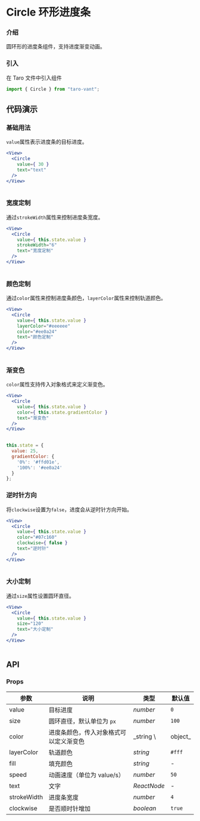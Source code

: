 # Circle 环形进度条

### 介绍

圆环形的进度条组件，支持进度渐变动画。

### 引入

在 Taro 文件中引入组件

```js
import { Circle } from "taro-vant"; 
```

## 代码演示

### 基础用法

`value`属性表示进度条的目标进度。

```jsx
<View>
  <Circle
    value={ 30 }
    text="text"
  />
</View>
 
```

### 宽度定制

通过`strokeWidth`属性来控制进度条宽度。

```jsx
<View>
  <Circle
    value={ this.state.value }
    strokeWidth="6"
    text="宽度定制"
  />
</View>
 
```

### 颜色定制

通过`color`属性来控制进度条颜色，`layerColor`属性来控制轨道颜色。

```jsx
<View>
  <Circle
    value={ this.state.value }
    layerColor="#eeeeee"
    color="#ee0a24"
    text="颜色定制"
  />
</View>
 
```

### 渐变色

`color`属性支持传入对象格式来定义渐变色。

```jsx
<View>
  <Circle
    value={ this.state.value }
    color={ this.state.gradientColor }
    text="渐变色"
  />
</View>
 
```

```js
this.state = {
  value: 25,
  gradientColor: {
    '0%': '#ffd01e',
    '100%': '#ee0a24'
  }
}; 
```

### 逆时针方向

将`clockwise`设置为`false`，进度会从逆时针方向开始。

```jsx
<View>
  <Circle
    value={ this.state.value }
    color="#07c160"
    clockwise={ false }
    text="逆时针"
  />
</View>
 
```

### 大小定制

通过`size`属性设置圆环直径。

```jsx
<View>
  <Circle
    value={ this.state.value }
    size="120"
    text="大小定制"
  />
</View>
 
```

## API

### Props

| 参数          | 说明                  | 类型          | 默认值     |
|-------------|---------------------|-------------|---------|
| value       | 目标进度                | _number_    | `0`     |
| size        | 圆环直径，默认单位为 `px`     | _number_    | `100`   |
| color       | 进度条颜色，传入对象格式可以定义渐变色 | _string \   | object_ | `#1989fa` |
| layerColor  | 轨道颜色                | _string_    | `#fff`  |
| fill        | 填充颜色                | _string_    | -       |
| speed       | 动画速度（单位为 value/s）   | _number_    | `50`    |
| text        | 文字                  | _ReactNode_ | -       |
| strokeWidth | 进度条宽度               | _number_    | `4`     |
| clockwise   | 是否顺时针增加             | _boolean_   | `true`  |
